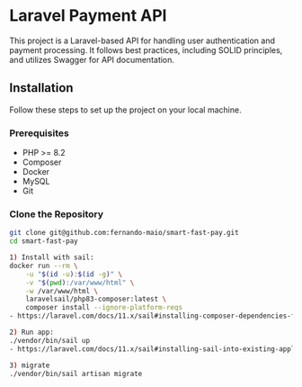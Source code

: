 # Laravel Payment API

This project is a Laravel-based API for handling user authentication and payment processing. It follows best practices, including SOLID principles, and utilizes Swagger for API documentation.

## Installation

Follow these steps to set up the project on your local machine.

### Prerequisites

- PHP >= 8.2
- Composer
- Docker
- MySQL
- Git

### Clone the Repository

```sh
git clone git@github.com:fernando-maio/smart-fast-pay.git
cd smart-fast-pay

1) Install with sail:
docker run --rm \
    -u "$(id -u):$(id -g)" \
    -v "$(pwd):/var/www/html" \
    -w /var/www/html \
    laravelsail/php83-composer:latest \
    composer install --ignore-platform-reqs
- https://laravel.com/docs/11.x/sail#installing-composer-dependencies-for-existing-projects

2) Run app:
./vendor/bin/sail up
- https://laravel.com/docs/11.x/sail#installing-sail-into-existing-applications

3) migrate
./vendor/bin/sail artisan migrate


